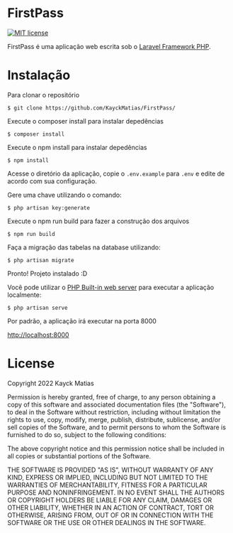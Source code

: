 # FirstPass

[![MIT license](https://poser.pugx.org/jansenfelipe/nfephp-serialize/license.svg)](http://opensource.org/licenses/MIT)

FirstPass é uma aplicação web escrita sob o [Laravel Framework PHP](http://laravel.com).

# Instalação

Para clonar o repositório
```shell
$ git clone https://github.com/KayckMatias/FirstPass/
```
Execute o composer install para instalar depedências
```shell
$ composer install
```
Execute o npm install para instalar depedências
```shell
$ npm install
```

Acesse o diretório da aplicação, copie o `.env.example` para `.env` e edite de acordo com sua configuração.

Gere uma chave utilizando o comando:
```shell
$ php artisan key:generate
```

Execute o npm run build para fazer a construção dos arquivos
```shell
$ npm run build
```
Faça a migração das tabelas na database utilizando:
```shell
$ php artisan migrate
```

Pronto! Projeto instalado :D

Você pode utilizar o [PHP Built-in web server](http://php.net/manual/en/features.commandline.webserver.php) para executar a aplicação localmente:

```shell
$ php artisan serve
```

Por padrão, a aplicação irá executar na porta 8000

[http://localhost:8000](http://localhost:8000)

# License
Copyright 2022 Kayck Matias

Permission is hereby granted, free of charge, to any person obtaining a copy of this software and associated documentation files (the "Software"), to deal in the Software without restriction, including without limitation the rights to use, copy, modify, merge, publish, distribute, sublicense, and/or sell copies of the Software, and to permit persons to whom the Software is furnished to do so, subject to the following conditions:

The above copyright notice and this permission notice shall be included in all copies or substantial portions of the Software.

THE SOFTWARE IS PROVIDED "AS IS", WITHOUT WARRANTY OF ANY KIND, EXPRESS OR IMPLIED, INCLUDING BUT NOT LIMITED TO THE WARRANTIES OF MERCHANTABILITY, FITNESS FOR A PARTICULAR PURPOSE AND NONINFRINGEMENT. IN NO EVENT SHALL THE AUTHORS OR COPYRIGHT HOLDERS BE LIABLE FOR ANY CLAIM, DAMAGES OR OTHER LIABILITY, WHETHER IN AN ACTION OF CONTRACT, TORT OR OTHERWISE, ARISING FROM, OUT OF OR IN CONNECTION WITH THE SOFTWARE OR THE USE OR OTHER DEALINGS IN THE SOFTWARE.
